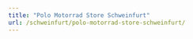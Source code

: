 ```yaml
---
title: "Polo Motorrad Store Schweinfurt"
url: /schweinfurt/polo-motorrad-store-schweinfurt/
---
```

